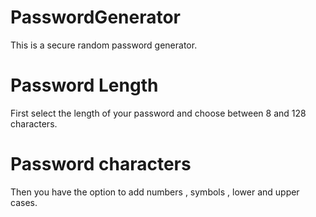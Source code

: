 # PasswordGenerator

This is a secure random password generator.

# Password Length

First select the length of your password and choose between 8 and 128 characters.

# Password characters

Then you have the option to add numbers , symbols , lower and upper cases.





